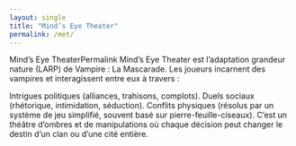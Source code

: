 ```yaml
---
layout: single
title: "Mind’s Eye Theater"
permalink: /met/
---
```


Mind’s Eye TheaterPermalink
Mind’s Eye Theater est l’adaptation grandeur nature (LARP) de Vampire : La Mascarade.
Les joueurs incarnent des vampires et interagissent entre eux à travers :

Intrigues politiques (alliances, trahisons, complots).
Duels sociaux (rhétorique, intimidation, séduction).
Conflits physiques (résolus par un système de jeu simplifié, souvent basé sur pierre-feuille-ciseaux).
C’est un théâtre d’ombres et de manipulations où chaque décision peut changer le destin d’un clan ou d’une cité entière.
